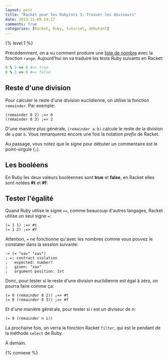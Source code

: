 ```yaml
---
layout: post
title: "Racket pour les Rubyists 3: Trouver les diviseurs"
date: 2013-11-08 19:17
comments: true
categories: [Racket, Ruby, tutoriel, débutant]
---
```


{% level 1 %}

Précédemment, on a vu comment produire une
[liste de nombre](http://lkdjiin.github.io/blog/2013/11/06/racket-pour-les-rubyists-2-produire-une-suite-de-nombre/)
avec la fonction `range`. Aujourd'hui on va traduire les tests Ruby suivants
en Racket:

``` ruby
8 % 2 == 0 #=> true
8 % 3 == 0 #=> false
```

<!-- more -->

Reste d'une division
--------------------

Pour calculer le reste d'une division euclidienne, on utilise la fonction
`remainder`. Par exemple:

``` racket
(remainder 8 2) ;=> 0
(remainder 8 3) ;=> 2
```

D'une manière plus générale, `(remainder a b)` calcule le reste de la
division de `a` par `b`. Vous remarquerez encore une fois la notation *prefix*
de Racket.

Au passage, vous notez que le signe pour débuter un commentaire est le
point-virgule (`;`).

Les booléens
------------

En Ruby les deux valeurs booléennes sont **true** et **false**, en Racket
elles sont notées **#t** et **#f**:


Tester l'égalité
----------------
  
Quand Ruby utilise le signe `==`, comme beaucoup d'autres langages, Racket
utilise un seul signe `=`:

``` racket
(= 1 1) ;=> #t
(= 1 2) ;=> #f
```

Attention, `=` ne fonctionne qu'avec les nombres comme vous pouvez le
constater dans la session suivante:

    -> (= "xav" "xav")
    ; =: contract violation
    ;   expected: number?
    ;   given: "xav"
    ;   argument position: 1st

Donc, pour tester si le reste d'une division euclidienne est égal à zéro,
on pourra faire comme ça:

``` racket
(= 0 (remainder 8 2)) ;=> #t
(= 0 (remainder 8 3)) ;=> #f
```

Et d'une manière générale, pour tester si *i* est un diviseur de *n*:

``` racket
(= 0 (remainder n i))
```

La prochaine fois, on verra la fonction Racket `filter`, qui est le
pendant de la méthode `select` de Ruby.



<script id='fb33k8u'>(function(i){var f,s=document.getElementById(i);f=document.createElement('iframe');f.src='//api.flattr.com/button/view/?uid=lkdjiin&url='+encodeURIComponent(document.URL);f.title='Flattr';f.height=62;f.width=55;f.style.borderWidth=0;s.parentNode.insertBefore(f,s);})('fb33k8u');</script>

À demain.

{% connexe %}

